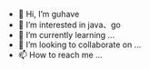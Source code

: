 - 👋 Hi, I’m guhave
- 👀 I’m interested in java、go
- 🌱 I’m currently learning ...
- 💞️ I’m looking to collaborate on ...
- 📫 How to reach me ...

<!---
coderxinyi/coderxinyi is a ✨ special ✨ repository because its `README.md` (this file) appears on your GitHub profile.
You can click the Preview link to take a look at your changes.
--->
